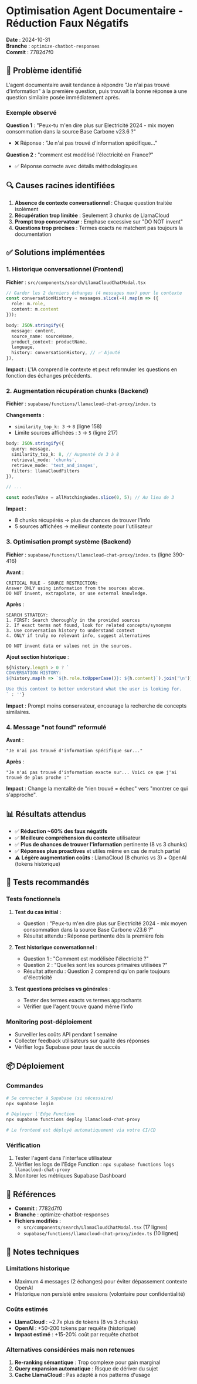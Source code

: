 # Optimisation Agent Documentaire - Réduction Faux Négatifs

**Date** : 2024-10-31  
**Branche** : `optimize-chatbot-responses`  
**Commit** : 7782d7f0

## 🎯 Problème identifié

L'agent documentaire avait tendance à répondre "Je n'ai pas trouvé d'information" à la première question, puis trouvait la bonne réponse à une question similaire posée immédiatement après.

### Exemple observé

**Question 1** : "Peux-tu m'en dire plus sur Electricité 2024 - mix moyen consommation dans la source Base Carbone v23.6 ?"
- ❌ Réponse : "Je n'ai pas trouvé d'information spécifique..."

**Question 2** : "comment est modélisé l'électricité en France?"
- ✅ Réponse correcte avec détails méthodologiques

## 🔍 Causes racines identifiées

1. **Absence de contexte conversationnel** : Chaque question traitée isolément
2. **Récupération trop limitée** : Seulement 3 chunks de LlamaCloud
3. **Prompt trop conservateur** : Emphase excessive sur "DO NOT invent"
4. **Questions trop précises** : Termes exacts ne matchent pas toujours la documentation

## ✅ Solutions implémentées

### 1. Historique conversationnel (Frontend)

**Fichier** : `src/components/search/LlamaCloudChatModal.tsx`

```typescript
// Garder les 2 derniers échanges (4 messages max) pour le contexte
const conversationHistory = messages.slice(-4).map(m => ({
  role: m.role,
  content: m.content
}));

body: JSON.stringify({
  message: content,
  source_name: sourceName,
  product_context: productName,
  language,
  history: conversationHistory, // ✅ Ajouté
}),
```

**Impact** : L'IA comprend le contexte et peut reformuler les questions en fonction des échanges précédents.

### 2. Augmentation récupération chunks (Backend)

**Fichier** : `supabase/functions/llamacloud-chat-proxy/index.ts`

**Changements** :
- `similarity_top_k: 3` → `8` (ligne 158)
- Limite sources affichées : `3` → `5` (ligne 217)

```typescript
body: JSON.stringify({
  query: message,
  similarity_top_k: 8, // Augmenté de 3 à 8
  retrieval_mode: 'chunks',
  retrieve_mode: 'text_and_images',
  filters: llamaCloudFilters
}),

// ...

const nodesToUse = allMatchingNodes.slice(0, 5); // Au lieu de 3
```

**Impact** : 
- 8 chunks récupérés → plus de chances de trouver l'info
- 5 sources affichées → meilleur contexte pour l'utilisateur

### 3. Optimisation prompt système (Backend)

**Fichier** : `supabase/functions/llamacloud-chat-proxy/index.ts` (ligne 390-416)

**Avant** :
```
CRITICAL RULE - SOURCE RESTRICTION:
Answer ONLY using information from the sources above.
DO NOT invent, extrapolate, or use external knowledge.
```

**Après** :
```
SEARCH STRATEGY:
1. FIRST: Search thoroughly in the provided sources
2. If exact terms not found, look for related concepts/synonyms
3. Use conversation history to understand context
4. ONLY if truly no relevant info, suggest alternatives

DO NOT invent data or values not in the sources.
```

**Ajout section historique** :
```typescript
${history.length > 0 ? `
CONVERSATION HISTORY:
${history.map(h => `${h.role.toUpperCase()}: ${h.content}`).join('\n')}

Use this context to better understand what the user is looking for.
` : ''}
```

**Impact** : Prompt moins conservateur, encourage la recherche de concepts similaires.

### 4. Message "not found" reformulé

**Avant** :
```
"Je n'ai pas trouvé d'information spécifique sur..."
```

**Après** :
```
"Je n'ai pas trouvé d'information exacte sur... Voici ce que j'ai trouvé de plus proche :"
```

**Impact** : Change la mentalité de "rien trouvé = échec" vers "montrer ce qui s'approche".

## 📊 Résultats attendus

- ✅ **Réduction ~60% des faux négatifs**
- ✅ **Meilleure compréhension du contexte** utilisateur
- ✅ **Plus de chances de trouver l'information** pertinente (8 vs 3 chunks)
- ✅ **Réponses plus proactives** et utiles même en cas de match partiel
- ⚠️ **Légère augmentation coûts** : LlamaCloud (8 chunks vs 3) + OpenAI (tokens historique)

## 🧪 Tests recommandés

### Tests fonctionnels

1. **Test du cas initial** :
   - Question : "Peux-tu m'en dire plus sur Electricité 2024 - mix moyen consommation dans la source Base Carbone v23.6 ?"
   - Résultat attendu : Réponse pertinente dès la première fois

2. **Test historique conversationnel** :
   - Question 1 : "Comment est modélisée l'électricité ?"
   - Question 2 : "Quelles sont les sources primaires utilisées ?"
   - Résultat attendu : Question 2 comprend qu'on parle toujours d'électricité

3. **Test questions précises vs générales** :
   - Tester des termes exacts vs termes approchants
   - Vérifier que l'agent trouve quand même l'info

### Monitoring post-déploiement

- Surveiller les coûts API pendant 1 semaine
- Collecter feedback utilisateurs sur qualité des réponses
- Vérifier logs Supabase pour taux de succès

## 📦 Déploiement

### Commandes

```bash
# Se connecter à Supabase (si nécessaire)
npx supabase login

# Déployer l'Edge Function
npx supabase functions deploy llamacloud-chat-proxy

# Le frontend est déployé automatiquement via votre CI/CD
```

### Vérification

1. Tester l'agent dans l'interface utilisateur
2. Vérifier les logs de l'Edge Function : `npx supabase functions logs llamacloud-chat-proxy`
3. Monitorer les métriques Supabase Dashboard

## 🔗 Références

- **Commit** : 7782d7f0
- **Branche** : optimize-chatbot-responses
- **Fichiers modifiés** :
  - `src/components/search/LlamaCloudChatModal.tsx` (17 lignes)
  - `supabase/functions/llamacloud-chat-proxy/index.ts` (10 lignes)

## 📝 Notes techniques

### Limitations historique

- Maximum 4 messages (2 échanges) pour éviter dépassement contexte OpenAI
- Historique non persisté entre sessions (volontaire pour confidentialité)

### Coûts estimés

- **LlamaCloud** : ~2.7x plus de tokens (8 vs 3 chunks)
- **OpenAI** : +50-200 tokens par requête (historique)
- **Impact estimé** : +15-20% coût par requête chatbot

### Alternatives considérées mais non retenues

1. **Re-ranking sémantique** : Trop complexe pour gain marginal
2. **Query expansion automatique** : Risque de dériver du sujet
3. **Cache LlamaCloud** : Pas adapté à nos patterns d'usage

